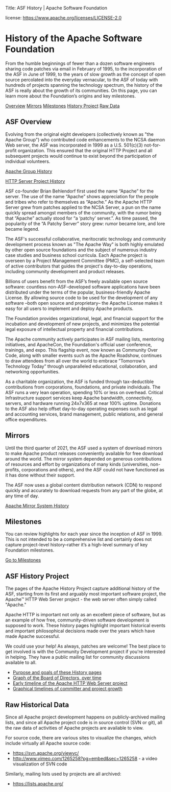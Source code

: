 Title: ASF History | Apache Software Foundation

license: https://www.apache.org/licenses/LICENSE-2.0

# History of the Apache Software Foundation

From the humble beginnings of fewer than a dozen software engineers sharing code patches via email in February of 1995, to the incorporation of the ASF in June of 1999, to the years of slow growth as the concept of open source percolated into the everyday vernacular, to the ASF of today with hundreds of projects spanning the technology spectrum, the history of the ASF is really about the growth of its communities. On this page, you can learn more about the Foundation’s origins and key milestones.

<a class="btn btn-default mx-10" href="#asf-overview" role="button">Overview</a>
<a class="btn btn-default mx-10" href="#mirrors" role="button">Mirrors</a>
<a class="btn btn-default mx-10" href="#milestones" role="button">Milestones</a>
<a class="btn btn-default mx-10" href="#asf-history-project" role="button">History Project</a>
<a class="btn btn-default mx-10" href="#raw-historical-data" role="button">Raw Data</a>

## ASF Overview

Evolving from the original eight developers (collectively known as "the Apache Group") who contributed code enhancements to the NCSA daemon Web server, the ASF was incorporated in 1999 as a U.S. 501(c)(3) not-for-profit organization. This ensured that the original HTTP Project and all subsequent projects would continue to exist beyond the participation of individual volunteers.

<p><a class="btn btn-default mx-10" href="https://apache.org/history/timeline.html" role="button">Apache Group History</a> <p><a class="btn btn-default mx-10" href="https://httpd.apache.org/ABOUT_APACHE.html" role="button">HTTP Server Project History</a>

ASF co-founder Brian Behlendorf first used the name “Apache” for the server. The use of the name “Apache” shows appreciation for the people and tribes who refer to themselves as “Apache.” As the Apache HTTP Server grew from patches applied to the NCSA Server, a pun on the name quickly spread amongst members of the community, with the rumor being that “Apache” actually stood for “a ‘patchy’ server.”. As time passed, the popularity of the “A Patchy Server” story grew: rumor became lore, and lore became legend.

The ASF's successful collaborative, meritocratic technology and community development process known as "The Apache Way" is both highly emulated by other open source foundations and the subject of numerous industry case studies and business school curricula. Each Apache project is overseen by a Project Management Committee (PMC), a self-selected team of active contributors that guides the project's day-to-day operations, including community development and product releases.

Billions of users benefit from the ASF’s freely available open source software: countless non-ASF-developed software applications have been distributed under the terms of the popular, business-friendly Apache License. By allowing source code to be used for the development of any software –both open source  and proprietary– the Apache License makes it easy for all users to implement and deploy Apache products.

The Foundation provides organizational, legal, and financial support for the incubation and development of new projects, and minimizes the potential legal exposure of intellectual property and financial contributions.

The Apache community actively participates in ASF mailing lists, mentoring initiatives, and ApacheCon, the Foundation's official user conference, trainings, and expo. This flagship event, now known as Community Over Code, along with smaller events such as the Apache Roadshow, continues to draw attendees from all over the world to embrace ”Tomorrow’s Technology Today” through unparalleled educational, collaboration, and networking opportunities.

As a charitable organization, the ASF is funded through tax-deductible contributions from corporations, foundations, and private individuals. The ASF runs a very lean operation, spending 10% or less on overhead. Critical Infrastructure support services keep Apache bandwidth, connectivity, servers, and hardware running 24x7x365 at near 100% uptime. Donations to the ASF also help offset day-to-day operating expenses such as legal and accounting services, brand management, public relations, and general office expenditures.

## Mirrors 
Until the third quarter of 2021, the ASF used a system of download mirrors to make Apache product releases conveniently available for free download around the world. The mirror system depended on generous contributions of resources and effort by organizations of many kinds (universities, non-profits, corporations and others), and the ASF could not have functioned as it has done without their support.

The ASF now uses a global content distribution network (CDN) to respond quickly and accurately to download requests from any part of the globe, at any time of day.

<p><a class="btn btn-default mx-10" href="https://apache.org/history/mirror-history.html" role="button">Apache Mirror System History</a>
  
## Milestones
You can review highlights for each year since the inception of ASF in 1999. This is not intended to be a comprehensive list and certainly does not capture project-level history–rather it’s a high-level summary of key Foundation milestones.

<p><a class="btn btn-default mx-10" href="https://apache.org/foundation/highlights.html " role="button">Go to Milestones</a>

## ASF History Project

The pages of the Apache History Project capture additional history of the ASF, starting from its first and arguably most important 
software project, the Apache&trade; HTTP Web Server project - the web server often simply called "Apache."

Apache HTTP is important not only as an excellent piece of software, but as an example of how free, community-driven software development is supposed to work. These history pages highlight important historical events and important philosophical decisions made over the years which have made Apache successful.

We could use your help! As always, patches are welcome! The best place to get involved is with the Community Development project if you're interested in helping. They have a public mailing list for community discussions available to all.

- [Purpose and goals of these History pages](goals.html) 
- [Graph of the Board of Directors, over time](directors.html)
- [Early timeline of the Apache HTTP Web Server project](http://httpd.apache.org/ABOUT_APACHE.html) 
- [Graphical timelines of committer and project growth](http://people.apache.org/~curcuru/timeline/)

## Raw Historical Data
Since all Apache project development happens on publicly-archived mailing lists, 
and since all Apache project code is in source control (SVN or git), all 
the raw data of activities of Apache projects are available to view.

For source code, there are various sites to visualize the changes, which include 
virtually all Apache source code:

- <https://svn.apache.org/viewvc/>
- <http://www.vimeo.com/1265258?pg=embed&sec=1265258> - a video visualization of SVN code

Similarly, mailing lists used by projects are all archived:

- <https://lists.apache.org/>
